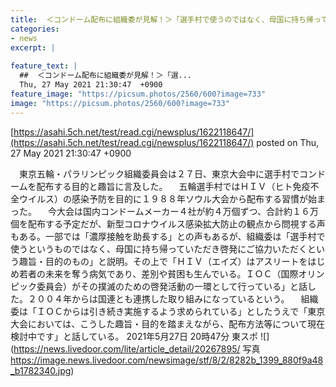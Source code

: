 ```yaml
---
title:  ＜コンドーム配布に組織委が見解！＞「選手村で使うのではなく、母国に持ち帰って」合計約１６万個を配布する予定...  
categories:
- news
excerpt: |
  
feature_text: |
  ##  ＜コンドーム配布に組織委が見解！＞「選...
  Thu, 27 May 2021 21:30:47  +0900
feature_image: "https://picsum.photos/2560/600?image=733"
image: "https://picsum.photos/2560/600?image=733"
---
```


[https://asahi.5ch.net/test/read.cgi/newsplus/1622118647/](https://asahi.5ch.net/test/read.cgi/newsplus/1622118647/)
posted on Thu, 27 May 2021 21:30:47  +0900

<!--more-->

　東京五輪・パラリンピック組織委員会は２７日、東京大会中に選手村でコンドームを配布する目的と趣旨に言及した。 　五輪選手村ではＨＩＶ（ヒト免疫不全ウイルス）の感染予防を目的に１９８８年ソウル大会から配布する習慣が始まった。 　今大会は国内コンドームメーカー４社が約４万個ずつ、合計約１６万個を配布する予定だが、新型コロナウイルス感染拡大防止の観点から問視する声もある。一部では「濃厚接触を助長する」との声もあるが、組織委は「選手村で使うというものではなく、母国に持ち帰っていただき啓発にご協力いただくという趣旨・目的のもの」と説明。その上で「ＨＩＶ（エイズ）はアスリートをはじめ若者の未来を奪う病気であり、差別や貧困も生んでいる。ＩＯＣ（国際オリンピック委員会）がその撲滅のための啓発活動の一環として行っている」と話した。２００４年からは国連とも連携した取り組みになっているという。 　組織委は「ＩＯＣからは引き続き実施するよう求められている」としたうえで「東京大会においては、こうした趣旨・目的を踏まえながら、配布方法等について現在検討中です」と話している。 2021年5月27日 20時47分 東スポ ![](https://news.livedoor.com/lite/article_detail/20267895/ 写真 https://image.news.livedoor.com/newsimage/stf/8/2/8282b_1399_880f9a48_b1782340.jpg)
